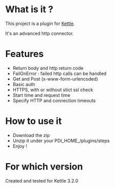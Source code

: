 # What is it ?

This project is a plugin for [Kettle](http://kettle.pentaho.com/).

It's an advanced http connector.

# Features

* Return body and http return code
* FailOnError : failed http calls can be handled
* Get and Post (x-www-form-urlencoded)
* Basic auth
* HTTPS, with or without stict ssl check
* Start time and request time
* Specify HTTP and connection timeouts

# How to use it

* Download the zip
* Unzip it under your PDI\_HOME\_/plugins/steps
* Enjoy !

# For which version

Created and tested for Kettle 3.2.0